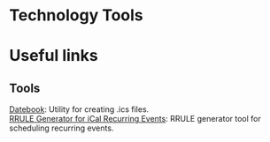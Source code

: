 # Technology Tools

# Useful links

## Tools
[Datebook](https://datebook.dev/generator/): Utility for creating .ics files.\
[RRULE Generator for iCal Recurring Events](https://freetools.textmagic.com/rrule-generator): RRULE generator tool for scheduling recurring events.
